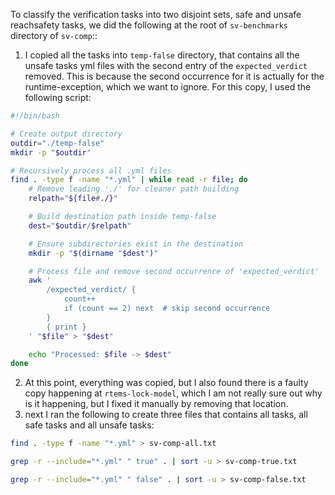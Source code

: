 To classify the verification tasks into two disjoint sets, safe and unsafe reachsafety tasks, we did the following at the root of `sv-benchmarks` directory of `sv-comp`::
1. I copied all the tasks into `temp-false` directory, that contains all the unsafe tasks yml files with the second entry of the `expected_verdict` removed. This is because the second occurrence for it is actually for the runtime-exception, which we want to ignore. For this copy, I used the following script:
```bash
#!/bin/bash

# Create output directory
outdir="./temp-false"
mkdir -p "$outdir"

# Recursively process all .yml files
find . -type f -name "*.yml" | while read -r file; do
    # Remove leading './' for cleaner path building
    relpath="${file#./}"

    # Build destination path inside temp-false
    dest="$outdir/$relpath"

    # Ensure subdirectories exist in the destination
    mkdir -p "$(dirname "$dest")"

    # Process file and remove second occurrence of 'expected_verdict'
    awk '
        /expected_verdict/ {
            count++
            if (count == 2) next  # skip second occurrence
        }
        { print }
    ' "$file" > "$dest"

    echo "Processed: $file -> $dest"
done
   ```
2. At this point, everything was copied, but I also found there is a faulty copy happening at `rtems-lock-model`, which I am not really sure out why is it happening, but I fixed it manually by removing that location.
3. next I ran the following to create three files that contains all tasks, all safe tasks and all unsafe tasks:
```bash
find . -type f -name "*.yml" > sv-comp-all.txt 
```

```bash
grep -r --include="*.yml" " true" . | sort -u > sv-comp-true.txt 
```

```bash
grep -r --include="*.yml" " false" . | sort -u > sv-comp-false.txt
```
